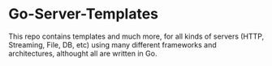 # Go-Server-Templates
This repo contains templates and much more, for all kinds of servers (HTTP, Streaming, File, DB, etc)  using many different frameworks and architectures, althought all are written in Go.
